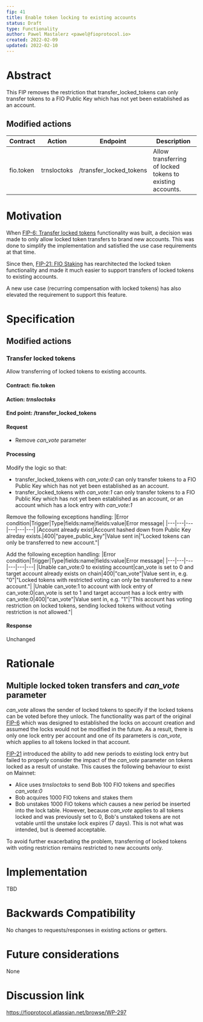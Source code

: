 ```yaml
---
fip: 41
title: Enable token locking to existing accounts
status: Draft
type: Functionality
author: Pawel Mastalerz <pawel@fioprotocol.io>
created: 2022-02-09
updated: 2022-02-10
---
```


# Abstract
This FIP removes the restriction that transfer_locked_tokens can only transfer tokens to a FIO Public Key which has not yet been established as an account.

## Modified actions
|Contract|Action|Endpoint|Description|
|---|---|---|---|
|fio.token|trnsloctoks|/transfer_locked_tokens|Allow transferring of locked tokens to existing accounts.|

# Motivation
When [FIP-6: Transfer locked tokens](https://github.com/fioprotocol/fips/blob/master/fip-0006.md) functionality was built, a decision was made to only allow locked token transfers to brand new accounts. This was done to simplify the implementation and satisfied the use case requirements at that time.

Since then, [FIP-21: FIO Staking](https://github.com/fioprotocol/fips/blob/master/fip-0021.md) has rearchitected the locked token functionality and made it much easier to support transfers of locked tokens to existing accounts.

A new use case (recurring compensation with locked tokens) has also elevated the requirement to support this feature. 

# Specification
## Modified actions
### Transfer locked tokens
Allow transferring of locked tokens to existing accounts.
#### Contract: fio.token
#### Action: *trnsloctoks*
#### End point: /transfer_locked_tokens 
#### Request
* Remove _can_vote_ parameter
#### Processing
Modify the logic so that:
* transfer_locked_tokens with _can_vote:0_ can only transfer tokens to a FIO Public Key which has not yet been established as an account.
* transfer_locked_tokens with _can_vote:1_ can only transfer tokens to a FIO Public Key which has not yet been established as an account, or an account which has a lock entry with _can_vote:1_

Remove the following exceptions handling:
|Error condition|Trigger|Type|fields:name|fields:value|Error message|
|---|---|---|---|---|---|
|Account already exist|Account hashed down from Public Key alreday exists.|400|"payee_public_key"|Value sent in|"Locked tokens can only be transferred to new account."|

Add the following exception handling:
|Error condition|Trigger|Type|fields:name|fields:value|Error message|
|---|---|---|---|---|---|
|Unable can_vote:0 to existing account|can_vote is set to 0 and target account already exists on chain|400|"can_vote"|Value sent in, e.g. "0"|"Locked tokens with restricted voting can only be transferred to a new account."|
|Unable can_vote:1 to account with lock entry of can_vote:0|can_vote is set to 1 and target account has a lock entry with can_vote:0|400|"can_vote"|Value sent in, e.g. "1"|"This account has voting restriction on locked tokens, sending locked tokens without voting restriction is not allowed."|
#### Response
Unchanged

# Rationale
## Multiple locked token transfers and _can_vote_ parameter
_can_vote_ allows the sender of locked tokens to specify if the locked tokens can be voted before they unlock. The functionality was part of the original [FIP-6](https://github.com/fioprotocol/fips/blob/master/fip-0006.md) which was designed to established the locks on account creation and assumed the locks would not be modified in the future. As a result, there is only one lock entry per account and one of its parameters is _can_vote_, which applies to all tokens locked in that account.

[FIP-21](https://github.com/fioprotocol/fips/blob/master/fip-0021.md) introduced the ability to add new periods to existing lock entry but failed to properly consider the impact of the _can_vote_ parameter on tokens locked as a result of unstake. This causes the following behaviour to exist on Mainnet:
* Alice uses _trnsloctoks_ to send Bob 100 FIO tokens and specifies _can_vote:0_
* Bob acquires 1000 FIO tokens and stakes them
* Bob unstakes 1000 FIO tokens which causes a new period be inserted into the lock table. However, because _can_vote_ applies to all tokens locked and was previously set to 0, Bob's unstaked tokens are not votable until the unstake lock expires (7 days). This is not what was intended, but is deemed acceptable.

To avoid further exacerbating the problem, transferring of locked tokens with voting restriction remains restricted to new accounts only.

# Implementation
TBD

# Backwards Compatibility
No changes to requests/responses in existing actions or getters.

# Future considerations
None

# Discussion link
https://fioprotocol.atlassian.net/browse/WP-297
